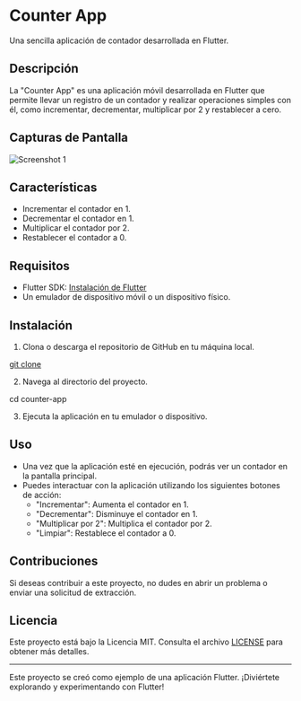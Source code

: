 # Counter App

Una sencilla aplicación de contador desarrollada en Flutter.

## Descripción

La "Counter App" es una aplicación móvil desarrollada en Flutter que permite llevar un registro de un contador y realizar operaciones simples con él, como incrementar, decrementar, multiplicar por 2 y restablecer a cero.

## Capturas de Pantalla

![Screenshot 1](screenshots/screenshot1.png)

## Características

- Incrementar el contador en 1.
- Decrementar el contador en 1.
- Multiplicar el contador por 2.
- Restablecer el contador a 0.

## Requisitos

- Flutter SDK: [Instalación de Flutter](https://flutter.dev/docs/get-started/install)
- Un emulador de dispositivo móvil o un dispositivo físico.

## Instalación

1. Clona o descarga el repositorio de GitHub en tu máquina local.

[git clone](https://github.com/tuusuario/counter-app.git)

2. Navega al directorio del proyecto.

cd counter-app

3. Ejecuta la aplicación en tu emulador o dispositivo.

## Uso

- Una vez que la aplicación esté en ejecución, podrás ver un contador en la pantalla principal.
- Puedes interactuar con la aplicación utilizando los siguientes botones de acción:
  - "Incrementar": Aumenta el contador en 1.
  - "Decrementar": Disminuye el contador en 1.
  - "Multiplicar por 2": Multiplica el contador por 2.
  - "Limpiar": Restablece el contador a 0.

## Contribuciones

Si deseas contribuir a este proyecto, no dudes en abrir un problema o enviar una solicitud de extracción.

## Licencia

Este proyecto está bajo la Licencia MIT. Consulta el archivo [LICENSE](LICENSE) para obtener más detalles.

---

Este proyecto se creó como ejemplo de una aplicación Flutter. ¡Diviértete explorando y experimentando con Flutter!

